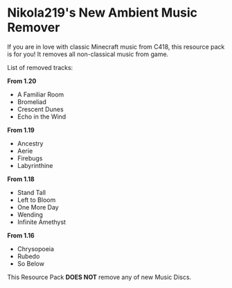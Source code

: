 # Nikola219's New Ambient Music Remover
If you are in love with classic Minecraft music from C418, this resource pack is for you! It removes all non-classical music from game.

List of removed tracks:

**From 1.20**
- A Familiar Room
- Bromeliad
- Crescent Dunes
- Echo in the Wind

**From 1.19**
- Ancestry
- Aerie
- Firebugs
- Labyrinthine

**From 1.18**
- Stand Tall
- Left to Bloom
- One More Day
- Wending
- Infinite Amethyst

**From 1.16**
- Chrysopoeia
- Rubedo
- So Below

This Resource Pack **DOES NOT** remove any of new Music Discs.
